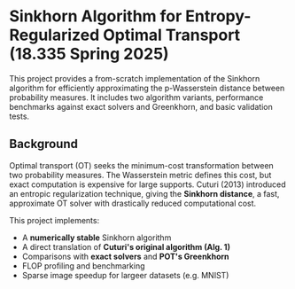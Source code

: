 # Sinkhorn Algorithm for Entropy-Regularized Optimal Transport (18.335 Spring 2025)

This project provides a from-scratch implementation of the Sinkhorn algorithm for efficiently approximating the p-Wasserstein distance between probability measures. It includes two algorithm variants, performance benchmarks against exact solvers and Greenkhorn, and basic validation tests.

## Background

Optimal transport (OT) seeks the minimum-cost transformation between two probability measures. The Wasserstein metric defines this cost, but exact computation is expensive for large supports. Cuturi (2013) introduced an entropic regularization technique, giving the **Sinkhorn distance**, a fast, approximate OT solver with drastically reduced computational cost.

This project implements:
- A **numerically stable** Sinkhorn algorithm
- A direct translation of **Cuturi's original algorithm (Alg. 1)**
- Comparisons with **exact solvers** and **POT's Greenkhorn**
- FLOP profiling and benchmarking
- Sparse image speedup for largeer datasets (e.g. MNIST)